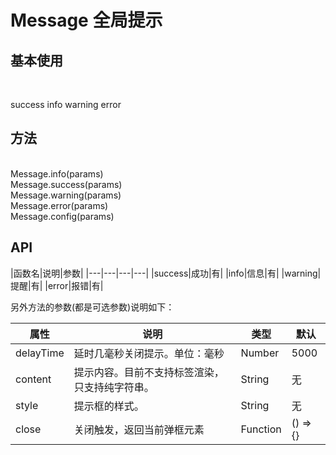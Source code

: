 # Message 全局提示

## 基本使用

<br>
<p>
  <w-button prefix="message" v-bind:click="success">success</w-button>
  <w-button prefix="message" v-bind:click="info">info</w-button>
  <w-button prefix="message" v-bind:click="warning">warning</w-button>
  <w-button prefix="message" v-bind:click="error">error</w-button>
</p>

## 方法

<br>
<div>Message.info(params)</div>
<div>Message.success(params)</div>
<div>Message.warning(params)</div>
<div>Message.error(params)</div>
<div>Message.config(params)</div>

## API



|函数名|说明|参数|
|---|---|---|---|
|success|成功|有|
|info|信息|有|
|warning|提醒|有|
|error|报错|有|

另外方法的参数(都是可选参数)说明如下：

|属性|说明|类型|默认|
|---|---|---|---|
|delayTime|延时几毫秒关闭提示。单位：毫秒|Number|5000|
|content|提示内容。目前不支持标签渲染，只支持纯字符串。|String|无|
|style|提示框的样式。|String|无|
|close|关闭触发，返回当前弹框元素|Function|() => {}|

<script>
import WIcon from '../water/icon/Icon';
import message from '../water/message/index';
import WButton from '../water/button/Button';

export default {
  data() {
    const text = '这是一段描述文案';
    return {
      text,
      title: '这是标题',
      content: `<p style="color: yellow; margin: 0;">${text}，详情请移步<a href="https://github.com/fe6/water" target="_blank" style="color: red;">水滴</a></p>`,
    };
  },
  methods: {
    success() {
      message.success({
        title: this.title,
        content: this.content,
      });
    },
    info() {
      message.info({
        title: this.title,
        content: this.content,
      });
    },
    warning() {
      message.warning({
        title: this.title,
        content: this.content,
      });
    },
    error() {
      message.error({
        title: this.title,
        content: this.content,
      });
    },
  },
  components: {
    message,
    WButton,
    WIcon,
  },
}
</script>
<style lang="scss">
$font-path: '../water/font/';
@import '../water/icon/style/icon.scss';
@import '../water/button/style/button.scss';
@import '../water/message/style/message.scss';

.message-button {
  margin: 0 0 0 8px;
  vertical-align: middle;
}

.notice-sel {
  height: 32px;
}
</style>
